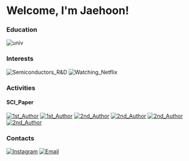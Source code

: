 # Welcome, I'm Jaehoon!

### Education
![univ](https://img.shields.io/badge/Sungkyunkwan_Univ.-Advanced_Materials_Engineering_(M.S)-0EC63F?style=for-the-badge)

### Interests
![Semiconductors_R&D](https://img.shields.io/badge/Semiconductors_R&D-1428A0?style=for-the-badge&logo=Samsung&logoColor=white)
![Watching_Netflix](https://img.shields.io/badge/Watching_Netflix-E50914?style=for-the-badge&logo=Netflix&logoColor=white)

### Activities
#### SCI_Paper
[![1st_Author](https://img.shields.io/badge/1st_Author-Ion_Beam_Treatment-FA7343?style=for-the-badge&logo=read-the-docs&logoColor=white)](https://doi.org/10.1016/j.mssp.2018.09.015)
[![1st_Author](https://img.shields.io/badge/1st_Author-Nb–doped_TiO2–x-FA7343?style=for-the-badge&logo=read-the-docs&logoColor=white)](https://doi.org/10.1016/j.jallcom.2020.155531)
[![2nd_Author](https://img.shields.io/badge/2nd_Author-Review_of_Transparent_conducting_electrodes-FA7343?style=for-the-badge&logo=read-the-docs&logoColor=white)](https://doi.org/10.1002/ijch.201900045)
[![2nd_Author](https://img.shields.io/badge/2nd_Author-Cu–doped_NiO-FA7343?style=for-the-badge&logo=read-the-docs&logoColor=white)](https://doi.org/10.1039/C9QI01052A)
[![2nd_Author](https://img.shields.io/badge/2nd_Author-Carbon_quantum_dot–incorporated_NiO-FA7343?style=for-the-badge&logo=read-the-docs&logoColor=white)](https://doi.org/10.1016/j.jallcom.2019.152887)
[![2nd_Author](https://img.shields.io/badge/2nd_Author-Semi–transparent_perovskite_solar_cells-FA7343?style=for-the-badge&logo=read-the-docs&logoColor=white)](https://doi.org/10.1016/j.orgel.2019.105560)

### Contacts
[![Instagram](https://img.shields.io/badge/Instagram-e4405f?style=for-the-badge&logo=instagram&logoColor=white)](https://www.instagram.com/oh_ner/)
[![Email](https://img.shields.io/badge/Email-168de2?style=for-the-badge&logo=mail.ru&logoColor=white)](mailto:jh.lee5194@gmail.com)
